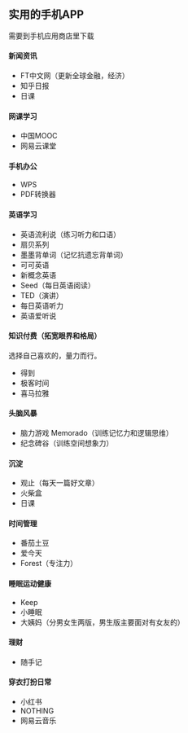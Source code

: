 ﻿## 实用的手机APP  
需要到手机应用商店里下载  
#### 新闻资讯  
- FT中文网（更新全球金融，经济）  
- 知乎日报  
- 日课  
#### 网课学习  
- 中国MOOC  
- 网易云课堂  
#### 手机办公  
- WPS  
- PDF转换器  
#### 英语学习  
- 英语流利说（练习听力和口语）  
- 扇贝系列  
- 墨墨背单词（记忆抗遗忘背单词）  
- 可可英语  
- 新概念英语  
- Seed（每日英语阅读）  
- TED（演讲）  
- 每日英语听力  
- 英语爱听说  
#### 知识付费（拓宽眼界和格局）  
选择自己喜欢的，量力而行。
- 得到  
- 极客时间  
- 喜马拉雅  
#### 头脑风暴  
- 脑力游戏 Memorado（训练记忆力和逻辑思维）  
- 纪念碑谷（训练空间想象力）  
#### 沉淀  
- 观止（每天一篇好文章）  
- 火柴盒  
- 日课  
#### 时间管理  
- 番茄土豆  
- 爱今天  
- Forest（专注力）  
#### 睡眠运动健康  
- Keep  
- 小睡眠  
- 大姨妈（分男女生两版，男生版主要面对有女友的）  
#### 理财  
- 随手记  
#### 穿衣打扮日常  
- 小红书  
- NOTHING  
- 网易云音乐  
